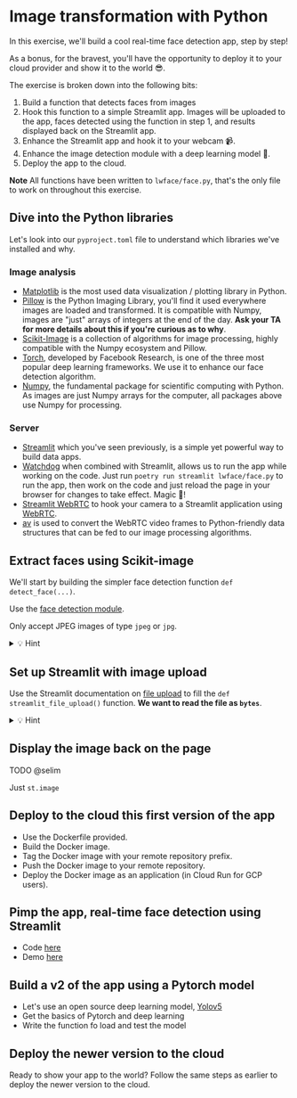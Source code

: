# Image transformation with Python

In this exercise, we'll build a cool real-time face detection app, step by step!

As a bonus, for the bravest, you'll have the opportunity to deploy it to your cloud provider and show it to the world 😎.

The exercise is broken down into the following bits:

1. Build a function that detects faces from images
2. Hook this function to a simple Streamlit app. Images will be uploaded to the app, faces detected using the function in step 1, and results displayed back on the Streamlit app.
3. Enhance the Streamlit app and hook it to your webcam 📹.
4. Enhance the image detection module with a deep learning model 🧮.
5. Deploy the app to the cloud.

**Note** All functions have been written to `lwface/face.py`, that's the only file to work on throughout this exercise.

## Dive into the Python libraries

Let's look into our `pyproject.toml` file to understand which libraries we've installed and why.

### Image analysis

- [Matplotlib](https://matplotlib.org/) is the most used data visualization / plotting library in Python.
- [Pillow](https://pillow.readthedocs.io/en/stable/) is the Python Imaging Library, you'll find it used everywhere images are loaded and transformed. It is compatible with Numpy, images are "just" arrays of integers at the end of the day. **Ask your TA for more details about this if you're curious as to why**.
- [Scikit-Image](https://scikit-image.org/) is a collection of algorithms for image processing, highly compatible with the Numpy ecosystem and Pillow.
- [Torch](https://pytorch.org/), developed by Facebook Research, is one of the three most popular deep learning frameworks. We use it to enhance our face detection algorithm.
- [Numpy](https://numpy.org/), the fundamental package for scientific computing with Python. As images are just Numpy arrays for the computer, all packages above use Numpy for processing.


### Server

- [Streamlit](https://streamlit.io/) which you've seen previously, is a simple yet powerful way to build data apps.
- [Watchdog](https://pypi.org/project/watchdog/) when combined with Streamlit, allows us to run the app while working on the code. Just run `poetry run streamlit lwface/face.py` to run the app, then work on the code and just reload the page in your browser for changes to take effect. Magic 🎂!
- [Streamlit WebRTC](https://github.com/whitphx/streamlit-webrtc) to hook your camera to a Streamlit application using [WebRTC](https://webrtc.org/).
- [av](https://pypi.org/project/av/) is used to convert the WebRTC video frames to Python-friendly data structures that can be fed to our image processing algorithms.


## Extract faces using Scikit-image

We'll start by building the simpler face detection function `def detect_face(...)`.

Use the [face detection module](https://scikit-image.org/docs/stable/auto_examples/applications/plot_face_detection.html#sphx-glr-auto-examples-applications-plot-face-detection-py).

Only accept JPEG images of type `jpeg` or `jpg`.

<details>
  <summary markdown='span'>💡 Hint</summary>

  - If you struggle finding the right bits to use, try running the example.
  - Then import the right libraries.
  - Use the function signature to understand the right input and output types.
  - Then only keep the bits needed in `detect_face`, given an image, to return the detected patches.
</details>


## Set up Streamlit with image upload

Use the Streamlit documentation on [file upload](https://docs.streamlit.io/library/api-reference/widgets/st.file_uploader) to fill the `def streamlit_file_upload()` function. **We want to read the file as `bytes`**.

<details>
  <summary markdown='span'>💡 Hint</summary>

  Notice that the Streamlit example gives you many ways to convert the `uploaded_file`, we only care about the one to read the file as bytes.
</details>


## Display the image back on the page

TODO @selim

Just `st.image`


## Deploy to the cloud this first version of the app

- Use the Dockerfile provided.
- Build the Docker image.
- Tag the Docker image with your remote repository prefix.
- Push the Docker image to your remote repository.
- Deploy the Docker image as an application (in Cloud Run for GCP users).

## Pimp the app, real-time face detection using Streamlit

- Code [here](https://github.com/nicolalandro/yolov5_streamlit)
- Demo [here](https://share.streamlit.io/nicolalandro/yolov5_streamlit/main)

## Build a v2 of the app using a Pytorch model

- Let's use an open source deep learning model, [Yolov5](https://github.com/ultralytics/yolov5)
- Get the basics of Pytorch and deep learning
- Write the function fo load and test the model

## Deploy the newer version to the cloud

Ready to show your app to the world? Follow the same steps as earlier to deploy the newer version to the cloud.
